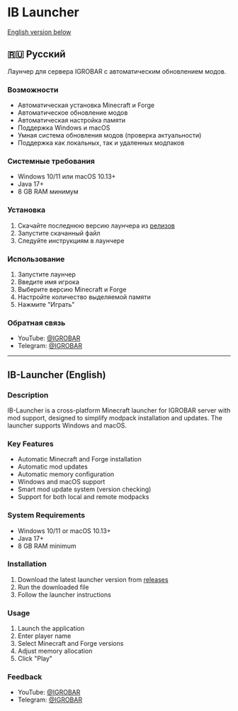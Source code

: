 # IB Launcher

[English version below](#ib-launcher-english)

## 🇷🇺 Русский
Лаунчер для сервера IGROBAR с автоматическим обновлением модов.

### Возможности
- Автоматическая установка Minecraft и Forge
- Автоматическое обновление модов
- Автоматическая настройка памяти
- Поддержка Windows и macOS
- Умная система обновления модов (проверка актуальности)
- Поддержка как локальных, так и удаленных модпаков

### Системные требования
- Windows 10/11 или macOS 10.13+
- Java 17+
- 8 GB RAM минимум

### Установка
1. Скачайте последнюю версию лаунчера из [релизов](https://github.com/mdreval/ib-launcher/releases)
2. Запустите скачанный файл
3. Следуйте инструкциям в лаунчере

### Использование
1. Запустите лаунчер
2. Введите имя игрока
3. Выберите версию Minecraft и Forge
4. Настройте количество выделяемой памяти
5. Нажмите "Играть"

### Обратная связь
- YouTube: [@IGROBAR](https://www.youtube.com/@igrobar)
- Telegram: [@IGROBAR](https://t.me/igrobar)

---

## IB-Launcher (English)

### Description
IB-Launcher is a cross-platform Minecraft launcher for IGROBAR server with mod support, designed to simplify modpack installation and updates. The launcher supports Windows and macOS.

### Key Features
- Automatic Minecraft and Forge installation
- Automatic mod updates
- Automatic memory configuration
- Windows and macOS support
- Smart mod update system (version checking)
- Support for both local and remote modpacks

### System Requirements
- Windows 10/11 or macOS 10.13+
- Java 17+
- 8 GB RAM minimum

### Installation
1. Download the latest launcher version from [releases](https://github.com/mdreval/ib-launcher/releases)
2. Run the downloaded file
3. Follow the launcher instructions

### Usage
1. Launch the application
2. Enter player name
3. Select Minecraft and Forge versions
4. Adjust memory allocation
5. Click "Play"

### Feedback
- YouTube: [@IGROBAR](https://www.youtube.com/@igrobar)
- Telegram: [@IGROBAR](https://t.me/igrobar)
